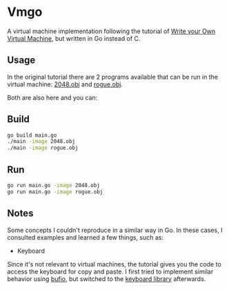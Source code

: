 # Vmgo

A virtual machine implementation following the tutorial of [Write your Own Virtual Machine](https://www.jmeiners.com/lc3-vm/), but written in Go instead of C.

## Usage
In the original tutorial there are 2 programs available that can be run in the virtual machine: [2048.obj](https://www.jmeiners.com/lc3-vm/supplies/2048.obj) and [rogue.obj](https://www.jmeiners.com/lc3-vm/supplies/rogue.obj).

Both are also here and you can:

## Build
```bash
go build main.go
./main -image 2048.obj
./main -image rogue.obj
```

## Run
```bash
go run main.go -image 2048.obj
go run main.go -image rogue.obj
```

## Notes
Some concepts I couldn't reproduce in a similar way in Go. In these cases, I consulted examples and learned a few things, such as:

- Keyboard

 Since it's not relevant to virtual machines, the tutorial gives you the code to access the keyboard for copy and paste. I first tried to implement similar behavior using [bufio](https://pkg.go.dev/bufio), but switched to the [keyboard library](https://github.com/eiannone/keyboard) afterwards.
